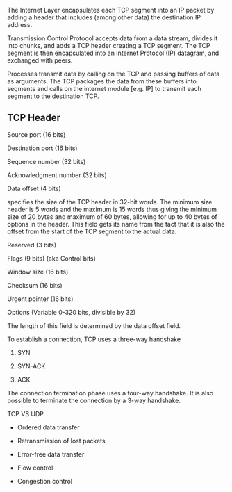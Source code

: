 The Internet Layer encapsulates each TCP segment into an IP packet by adding a header that includes (among other data) the destination IP address.

Transmission Control Protocol accepts data from a data stream, divides it into chunks, and adds a TCP header creating a TCP segment. The TCP segment is then encapsulated into an Internet Protocol (IP) datagram, and exchanged with peers.

Processes transmit data by calling on the TCP and passing buffers of data as arguments. The TCP packages the data from these buffers into segments and calls on the internet module [e.g. IP] to transmit each segment to the destination TCP.

## TCP Header

Source port (16 bits)

Destination port (16 bits)

Sequence number (32 bits)

Acknowledgment number (32 bits)

Data offset (4 bits)

specifies the size of the TCP header in 32-bit words. The minimum size header is 5 words and the maximum is 15 words thus giving the minimum size of 20 bytes and maximum of 60 bytes, allowing for up to 40 bytes of options in the header. This field gets its name from the fact that it is also the offset from the start of the TCP segment to the actual data.

Reserved (3 bits)

Flags (9 bits) (aka Control bits)

Window size (16 bits)

Checksum (16 bits)

Urgent pointer (16 bits)

Options (Variable 0-320 bits, divisible by 32)

The length of this field is determined by the data offset field. 




To establish a connection, TCP uses a three-way handshake

1. SYN

2. SYN-ACK

3. ACK

The connection termination phase uses a four-way handshake.
It is also possible to terminate the connection by a 3-way handshake.


TCP VS UDP

- Ordered data transfer

- Retransmission of lost packets

- Error-free data transfer

- Flow control

- Congestion control

